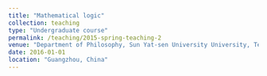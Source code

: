 ```yaml
---
title: "Mathematical logic"
collection: teaching
type: "Undergraduate course"
permalink: /teaching/2015-spring-teaching-2
venue: "Department of Philosophy, Sun Yat-sen University University, Teaching assistant"
date: 2016-01-01
location: "Guangzhou, China"
---
```


<!--This is a description of a teaching experience. You can use markdown like any other post.-->

<!-- Heading 1
======

Heading 2
======

Heading 3
====== -->
